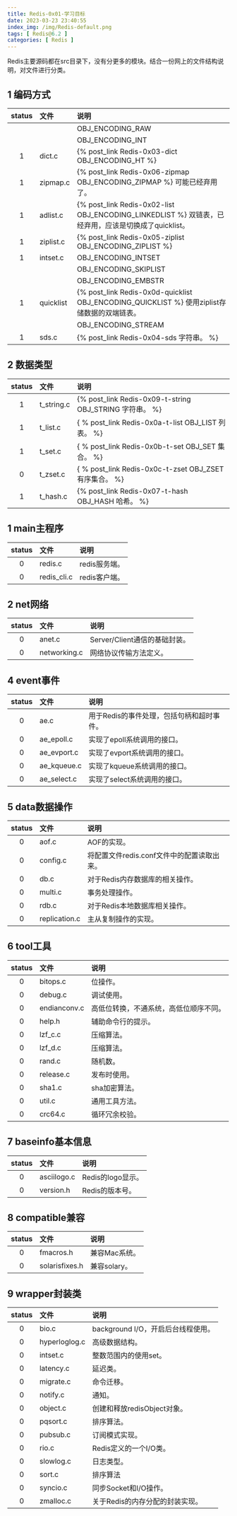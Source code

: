 ```yaml
---
title: Redis-0x01-学习目标
date: 2023-03-23 23:40:55
index_img: /img/Redis-default.png
tags: [ Redis@6.2 ]
categories: [ Redis ]
---
```


Redis主要源码都在src目录下，没有分更多的模块。结合一份网上的文件结构说明，对文件进行分类。

## 1 编码方式

| status | 文件      | 说明                                                         |
| :----: | :-------- | :----------------------------------------------------------- |
|        |           | OBJ_ENCODING_RAW                                             |
|        |           | OBJ_ENCODING_INT                                             |
|   1    | dict.c    | {% post_link Redis-0x03-dict OBJ_ENCODING_HT %}              |
|   1    | zipmap.c  | {% post_link Redis-0x06-zipmap OBJ_ENCODING_ZIPMAP %} 可能已经弃用了。 |
|   1    | adlist.c  | {% post_link Redis-0x02-list OBJ_ENCODING_LINKEDLIST %} 双链表，已经弃用，应该是切换成了quicklist。 |
|   1    | ziplist.c | {% post_link Redis-0x05-ziplist OBJ_ENCODING_ZIPLIST %}      |
|   1    | intset.c  | OBJ_ENCODING_INTSET                                          |
|        |           | OBJ_ENCODING_SKIPLIST                                        |
|        |           | OBJ_ENCODING_EMBSTR                                          |
|   1    | quicklist | {% post_link Redis-0x0d-quicklist OBJ_ENCODING_QUICKLIST %} 使用ziplist存储数据的双端链表。 |
|        |           | OBJ_ENCODING_STREAM                                          |
|   1    | sds.c     | {% post_link Redis-0x04-sds 字符串。 %}                      |

## 2 数据类型

| status | 文件       | 说明                                                    |
| :----: | :--------- | :------------------------------------------------------ |
|   1    | t_string.c | {% post_link Redis-0x09-t-string OBJ_STRING 字符串。 %} |
|   1    | t_list.c   | { % post_link Redis-0x0a-t-list OBJ_LIST 列表。 %}      |
|   1    | t_set.c    | { % post_link Redis-0x0b-t-set OBJ_SET 集合。 %}        |
|   0    | t_zset.c   | { % post_link Redis-0x0c-t-zset OBJ_ZSET 有序集合。 %}  |
|   1    | t_hash.c   | {% post_link Redis-0x07-t-hash OBJ_HASH 哈希。 %}       |

## 1 main主程序

| status | 文件          | 说明        |
|:------:|:------------|:----------|
|   0    | redis.c     | redis服务端。 |
|   0    | redis_cli.c | redis客户端。 |

## 2 net网络

| status | 文件           | 说明                    |
|:------:|:-------------|:----------------------|
|   0    | anet.c       | Server/Client通信的基础封装。 |
|   0    | networking.c | 网络协议传输方法定义。           |

## 4 event事件

| status | 文件          | 说明                      |
|:------:|:------------|:------------------------|
|   0    | ae.c        | 用于Redis的事件处理，包括句柄和超时事件。 |
|   0    | ae_epoll.c  | 实现了epoll系统调用的接口。        |
|   0    | ae_evport.c | 实现了evport系统调用的接口。       |
|   0    | ae_kqueue.c | 实现了kqueue系统调用的接口。       |
|   0    | ae_select.c | 实现了select系统调用的接口。       |

## 5 data数据操作

| status | 文件            | 说明                         |
|:------:|:--------------|:---------------------------|
|   0    | aof.c         | AOF的实现。                    |
|   0    | config.c      | 将配置文件redis.conf文件中的配置读取出来。 |
|   0    | db.c          | 对于Redis内存数据库的相关操作。         |
|   0    | multi.c       | 事务处理操作。                    |
|   0    | rdb.c         | 对于Redis本地数据库相关操作。          |
|   0    | replication.c | 主从复制操作的实现。                 |

## 6 tool工具

| status | 文件           | 说明                  |
|:------:|:-------------|:--------------------|
|   0    | bitops.c     | 位操作。                |
|   0    | debug.c      | 调试使用。               |
|   0    | endianconv.c | 高低位转换，不通系统，高低位顺序不同。 |
|   0    | help.h       | 辅助命令行的提示。           |
|   0    | lzf_c.c      | 压缩算法。               |
|   0    | lzf_d.c      | 压缩算法。               |
|   0    | rand.c       | 随机数。                |
|   0    | release.c    | 发布时使用。              |
|   0    | sha1.c       | sha加密算法。            |
|   0    | util.c       | 通用工具方法。             |
|   0    | crc64.c      | 循环冗余校验。             |

## 7 baseinfo基本信息

| status | 文件          | 说明            |
|:------:|:------------|:--------------|
|   0    | asciilogo.c | Redis的logo显示。 |
|   0    | version.h   | Redis的版本号。    |

## 8 compatible兼容

| status | 文件             | 说明        |
|:------:|:---------------|:----------|
|   0    | fmacros.h      | 兼容Mac系统。  |
|   0    | solarisfixes.h | 兼容solary。 |

## 9 wrapper封装类

| status | 文件            | 说明                       |
|:------:|:--------------|:-------------------------|
|   0    | bio.c         | background I/O，开启后台线程使用。 |
|   0    | hyperloglog.c | 高级数据结构。                  |
|   0    | intset.c      | 整数范围内的使用set。             |
|   0    | latency.c     | 延迟类。                     |
|   0    | migrate.c     | 命令迁移。                    |
|   0    | notify.c      | 通知。                      |
|   0    | object.c      | 创建和释放redisObject对象。      |
|   0    | pqsort.c      | 排序算法。                    |
|   0    | pubsub.c      | 订阅模式实现。                  |
|   0    | rio.c         | Redis定义的一个I/O类。          |
|   0    | slowlog.c     | 日志类型。                    |
|   0    | sort.c        | 排序算法                     |
|   0    | syncio.c      | 同步Socket和I/O操作。          |
|   0    | zmalloc.c     | 关于Redis的内存分配的封装实现。       |

